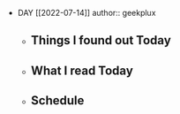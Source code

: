 - DAY [[2022-07-14]]
  author:: geekplux
	- ## Things I found out Today
	- ## What I read Today
	- ## Schedule
